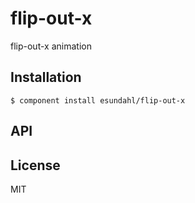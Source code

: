 
# flip-out-x

  flip-out-x animation

## Installation

    $ component install esundahl/flip-out-x

## API

   

## License

  MIT
